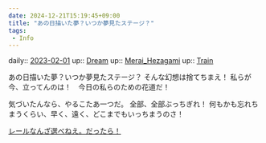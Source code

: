 ```yaml
---
date: 2024-12-21T15:19:45+09:00
title: "あの日描いた夢？いつか夢見たステージ？"
tags:
 - Info
---
```


daily:: [2023-02-01](/Daily_Note/2023-02-01.md)
up:: [Dream](Bar/Novel/Topics/Dream.md)
up:: [Merai_Hezagami](Bar/Novel/Nacaria/Merai_Hezagami.md)
up:: [Train](Bar/Novel/Situation/Train.md)

あの日描いた夢？いつか夢見たステージ？
そんな幻想は捨てちまえ！
私らが今、立ってんのは！　今日の私らのための花道だ！

気づいたんなら、やるこたあ一つだ。
全部、全部ぶっちぎれ！
何もかも忘れちまうくらい、早く、遠く、どこまでもいっちまうのさ！

[レールなんざ選べねえ。だったら！](../Teino/Info/レールなんざ選べねえ。だったら！.md)